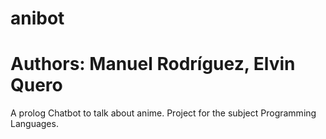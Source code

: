 # anibot
# Authors: Manuel Rodríguez, Elvin Quero

A prolog Chatbot to talk about anime. Project for the subject Programming Languages.

